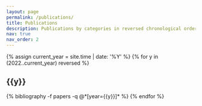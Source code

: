 ```yaml
---
layout: page
permalink: /publications/
title: Publications
description: Publications by categories in reversed chronological order. Generated by jekyll-scholar.
nav: true
nav_order: 2
---
```

<!-- _pages/publications.md -->
<div class="publications">

{% assign current_year = site.time | date: '%Y' %}
{% for y in (2022..current_year) reversed %}
  <h2 class="year">{{y}}</h2>
  {% bibliography -f papers -q @*[year={{y}}]* %}
{% endfor %}

</div>

